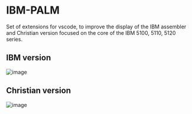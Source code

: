 # IBM-PALM

Set of extensions for vscode, to improve the display of the IBM assembler and Christian version focused on the core of the IBM 5100, 5110, 5120 series.

## IBM version
![image](https://user-images.githubusercontent.com/40864150/204417535-c3a1acfa-bd01-4d45-9a67-b23d4461b785.png)

## Christian version
![image](https://user-images.githubusercontent.com/40864150/204417812-7872f991-7e9d-4acd-8259-883ff1ecdea5.png)

